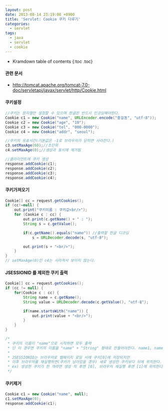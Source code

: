 ```yaml
---
layout: post
date: 2013-08-14 23:19:00 +0900
title: 'Servlet: Cookie 쿠키 다루기'
categories:
  - servlet
tags:
  - java
  - servlet
  - cookie
---
```


* Kramdown table of contents
{:toc .toc}

#### 관련 문서

- http://tomcat.apache.org/tomcat-7.0-doc/servletapi/javax/servlet/http/Cookie.html

#### 쿠키설정

```java
//쿠키는 문자열만 설정할 수 있으며 한글은 반드시 인코딩해야한다.
Cookie c1 = new Cookie("name", URLEncoder.encode("홍길동", "utf-8"));
Cookie c2 = new Cookie("age", "10");
Cookie c3 = new Cookie("tel", "000-0000");
Cookie c4 = new Cookie("addr", "seoul");

//쿠키의 유효시간(기본값은 -1로 브라우저가 닫히면 사라진다.)
c3.setMaxAge(60);//초단위
c4.setMaxAge(0);//생성과 동시에 제거됨

//클라이언트에 쿠키 생성
response.addCookie(c1);
response.addCookie(c2);
response.addCookie(c3);
response.addCookie(c4);
```

#### 쿠키가져오기

```java
Cookie[] cc = request.getCookies();
if (cc!=null) {
    out.print("쿠키이름 : 쿠키값<br/>");
    for (Cookie c : cc) {
        out.print(c.getName() + " : ");
        String s = c.getValue();

        if(c.getName().equals("name")) //출력할 한글 디코딩
            s = URLDecoder.decode(s, "utf-8");

        out.print(s + "<br/>");
    }
}
// setMaxAge(0)인 c4는 사라져서 보이지 않는다.
```

#### JSESSIONID 를 제외한 쿠키 출력

```java
Cookie[] cc = request.getCookies();
if (cc != null) {
    for(Cookie c : cc) {
        String name = c.getName();
        String value = URLDecoder.decode(c.getValue(), "utf-8");

        if(name.startsWith("name")) {
            out.print(value + "<br/>");
        }
    }
}

/*
 * 쿠키의 이름이 "name"으로 시작하면 모두 출력
 * 단 이 경우엔 쿠키의 이름을 "name" + "String" 형태로 만들어야한다. name1, name2...
 *
 * JSESSIONID는 브라우저로 웹페이지 로딩 시에 쿠키[0]에 저장되지만
 * 이후 브라우저를 재실행하면(쿠키가 남아있을 경우) 새로 생성한 쿠키보다 뒤에 위치한다.
 * ex) 생성한 쿠키가 한 개라면 생성 직 후엔 [0], 브라우저 재실행 후엔 [1]에 위치한다.
 */
```

#### 쿠키제거

```java
Cookie c1 = new Cookie("name", null);
c1.setMaxAge(0);
response.addCookie(c1);
```
